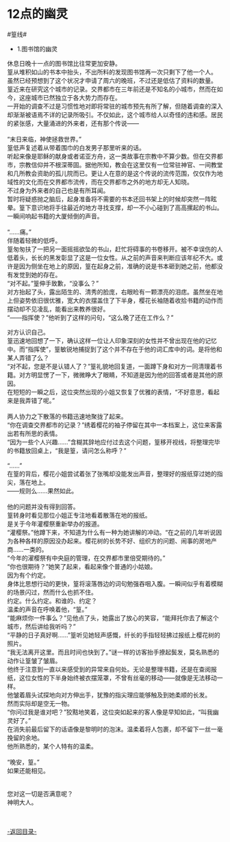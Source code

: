 ﻿# 12点的幽灵

#篁线#

+ 1.图书馆的幽灵

休息日晚十一点的图书馆比往常更加安静。<br>
篁从堆积如山的书本中抬头，不出所料的发现图书馆再一次只剩下了他一个人。<br>
虽然已经预想到了这个状况才申请了周六的晚班，不过还是低估了资料的数量。<br>
篁近来在研究这个城市的记录。交界都市在三年前还是不知名的小城市，然而在如今，这座城市已然独立于各大势力而存在。<br>
一开始的调查不过是习惯性地对即将常驻的城市预先有所了解，但随着调查的深入却渐渐被语焉不详的记录所吸引。不仅如此，这个城市给人以奇怪的违和感。居民的紧张感，大量涌进的外来者，还有那个传说——<br>
<br>
“末日来临，神使拯救世界。”<br>
篁低声复述着从带着围巾的白发男子那里听来的话。<br>
听起来像是耶稣的献身或者诺亚方舟，这一类故事在宗教中不算少数。但在交界都市，宗教信仰并不根深蒂固。据他所知，教会在这里仅有一位常驻神官、一间教堂和几所教会资助的孤儿院而已。更让人在意的是这个传说的流传范围，仅仅作为地域性的文化而在交界都市流传，而在交界都市之外的地方却无人知晓。<br>
不过身为外来者的自己也是有所耳闻。<br>
暂时将疑惑抛之脑后，起身准备将不需要的书本还回书架上的时候却突然一阵眩晕。篁下意识地将手往最近的地方寻找支撑，却一不小心碰到了高高摞起的书山。<br>
一瞬间响起书籍的大厦倾倒的声音。<br>
<br>
“……痛。”<br>
伴随着轻微的低呼。<br>
篁匆匆扶了一把另一面摇摇欲坠的书山，赶忙将碍事的书卷移开。被不幸误伤的人低着头，长长的黑发彰显了这是一位女性。从之前的声音来判断应该年纪不大。或许是因为侧坐在地上的原因，篁在起身之前，准确的说是书本砸到她之前，他都没有发觉到她的存在。<br>
“对不起。”篁伸手致歉，“没事么？”<br>
对方抬起了头，露出陌生的、清秀的脸庞，右眼睑有一颗漂亮的泪痣。虽然坐在地上但姿势依旧很优雅，宽大的衣摆盖住了下半身，樱花长袖随着收拾书籍的动作而摆动却不见凌乱，能看出来教养很好。<br>
“——指挥使？”他听到了这样的问句，“这么晚了还在工作么？”<br>

对方认识自己。<br>
篁迅速地回想了一下，确认这样一位让人印象深刻的女性并不曾出现在他的记忆中。而“指挥使”，篁敏锐地捕捉到了这个并不存在于他的词汇库中的词。是将他和某人弄错了么？<br>
“对不起，您是不是认错人了？”篁礼貌地回复道，一面蹲下身和对方一同清理着书籍。对方明显愣了一下，微微睁大了眼睛，不知道是因为他的回答或者是其他的原因。<br>
在短短的一瞬之后，这位突然出现的小姐又恢复了优雅的表情，“不好意思，看起来是我弄错了呢。”<br>
<br>
两人协力之下散落的书籍迅速地聚拢了起来。<br>
“你在调查交界都市的记录？”绣着樱花的袖子停留在其中一本档案上，这位来客露出若有所思的表情。<br>
“因为一些个人兴趣……”含糊其辞地应付过去这个问题，篁移开视线，将整理完毕的书籍放回桌上，“我是篁，请问怎么称呼？”<br>
<br>
“……”<br>
在篁的背后，樱花小姐尝试着张了张嘴却没能发出声音，整理好的报纸穿过她的指尖，落在地上。<br>
——规则么……果然如此。<br>
<br>
他的问题并没有得到回答。<br>
篁转身时看见那位小姐正专注地看着散落在地的报纸。<br>
是关于今年灌樱祭重新举办的报道。<br>
“灌樱祭。”他蹲下来，不知道为什么有一种为她讲解的冲动。“在之前的几年听说因为各种各样的原因没办起来。樱花树的长势不好、组织方的问题、闹事的房地产商……一类的。<br>
“今年的濯樱祭有中央庭的管理，在交界都市里倍受期待的。”<br>
“你也很期待？”她笑了起来，看起来像个普通的小姑娘。<br>
因为有个约定。<br>
身体比思想行动的更快，篁将滚落唇边的词句勉强吞咽入腹。一瞬间似乎有着模糊的场景闪过，然而什么也抓不住。<br>
约定。什么约定。和谁的、约定？<br>
温柔的声音在呼唤着他，“篁。”<br>
“能麻烦你一件事么？”见他点了头，她露出了放心的笑容，“能拜托你去了解这个城市，然后讲给我听吗？”<br>
“平静的日子真好啊……”篁听见她轻声感慨，纤长的手指轻轻拂过报纸上樱花树的照片。<br>
“我无法离开这里。而且时间也快到了。”谜一样的访客抬手撩起鬓发，莫名熟悉的动作让篁皱了皱眉。<br>
他终于注意到一直以来感受到的异常来自何处。无论是整理书籍，还是在查阅报纸，这位女性的下半身始终被衣摆笼罩，不曾有丝毫的移动——就像是无法移动一样。<br>
他皱着眉头试探地向对方伸出手，犹豫的指尖理应能够触及到她柔顺的长发。<br>
然而实际却是空无一物。<br>
“你问过我是谁对吧？”狡黠地笑着，这位突如起来的客人像是早知如此，“叫我幽灵好了。”<br>
在消失前最后留下的话语像是黎明时的泡沫。温柔着将人包裹，却不留下一丝一毫挽留的余地。<br>
他所熟悉的，某个人特有的温柔。<br>
<br>
“晚安，篁。”<br>
如果还能相见。<br>
<br>
<br>
您对这一切是否满意呢？<br>
神明大人。<br>
<br><br>


[-返回目录-](../README.md)